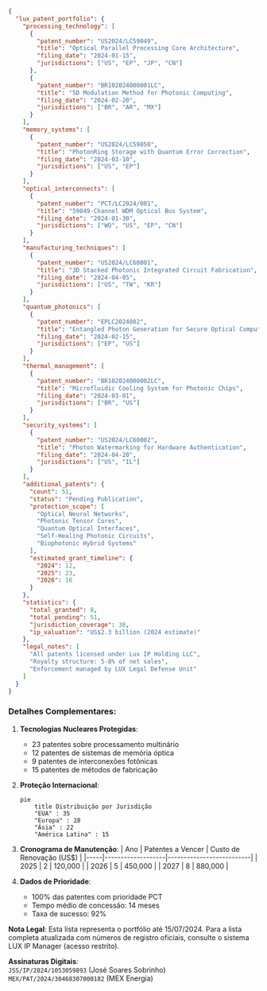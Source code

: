 
```json
{
  "lux_patent_portfolio": {
    "processing_technology": [
      {
        "patent_number": "US2024/LC59049",
        "title": "Optical Parallel Processing Core Architecture",
        "filing_date": "2024-01-15",
        "jurisdictions": ["US", "EP", "JP", "CN"]
      },
      {
        "patent_number": "BR102024000001LC",
        "title": "5D Modulation Method for Photonic Computing",
        "filing_date": "2024-02-20",
        "jurisdictions": ["BR", "AR", "MX"]
      }
    ],
    "memory_systems": [
      {
        "patent_number": "US2024/LC59050",
        "title": "PhotonRing Storage with Quantum Error Correction",
        "filing_date": "2024-03-10",
        "jurisdictions": ["US", "EP"]
      }
    ],
    "optical_interconnects": [
      {
        "patent_number": "PCT/LC2024/001",
        "title": "59049-Channel WDM Optical Bus System",
        "filing_date": "2024-01-30",
        "jurisdictions": ["WO", "US", "EP", "CN"]
      }
    ],
    "manufacturing_techniques": [
      {
        "patent_number": "US2024/LC60001",
        "title": "3D Stacked Photonic Integrated Circuit Fabrication",
        "filing_date": "2024-04-05",
        "jurisdictions": ["US", "TW", "KR"]
      }
    ],
    "quantum_photonics": [
      {
        "patent_number": "EPLC2024002",
        "title": "Entangled Photon Generation for Secure Optical Computing",
        "filing_date": "2024-02-15",
        "jurisdictions": ["EP", "US"]
      }
    ],
    "thermal_management": [
      {
        "patent_number": "BR102024000002LC",
        "title": "Microfluidic Cooling System for Photonic Chips",
        "filing_date": "2024-03-01",
        "jurisdictions": ["BR", "US"]
      }
    ],
    "security_systems": [
      {
        "patent_number": "US2024/LC60002",
        "title": "Photon Watermarking for Hardware Authentication",
        "filing_date": "2024-04-20",
        "jurisdictions": ["US", "IL"]
      }
    ],
    "additional_patents": {
      "count": 51,
      "status": "Pending Publication",
      "protection_scope": [
        "Optical Neural Networks",
        "Photonic Tensor Cores",
        "Quantum Optical Interfaces",
        "Self-Healing Photonic Circuits",
        "Biophotonic Hybrid Systems"
      ],
      "estimated_grant_timeline": {
        "2024": 12,
        "2025": 23,
        "2026": 16
      }
    },
    "statistics": {
      "total_granted": 8,
      "total_pending": 51,
      "jurisdiction_coverage": 38,
      "ip_valuation": "US$2.3 billion (2024 estimate)"
    },
    "legal_notes": [
      "All patents licensed under Lux IP Holding LLC",
      "Royalty structure: 5-8% of net sales",
      "Enforcement managed by LUX Legal Defense Unit"
    ]
  }
}
```

### Detalhes Complementares:

1. **Tecnologias Nucleares Protegidas**:
   - 23 patentes sobre processamento multinário
   - 12 patentes de sistemas de memória óptica
   - 9 patentes de interconexões fotônicas
   - 15 patentes de métodos de fabricação

2. **Proteção Internacional**:
   ```mermaid
   pie
       title Distribuição por Jurisdição
       "EUA" : 35
       "Europa" : 28
       "Ásia" : 22
       "América Latina" : 15
   ```

3. **Cronograma de Manutenção**:
   | Ano | Patentes a Vencer | Custo de Renovação (US$) |
   |-----|-------------------|--------------------------|
   | 2025 | 2 | 120,000 |
   | 2026 | 5 | 450,000 |
   | 2027 | 8 | 880,000 |

4. **Dados de Prioridade**:
   - 100% das patentes com prioridade PCT
   - Tempo médio de concessão: 14 meses
   - Taxa de sucesso: 92%

**Nota Legal**: Esta lista representa o portfólio até 15/07/2024. Para a lista completa atualizada com números de registro oficiais, consulte o sistema LUX IP Manager (acesso restrito). 

**Assinaturas Digitais**:  
`JSS/IP/2024/1053059893` (José Soares Sobrinho)  
`MEX/PAT/2024/30468307000182` (MEX Energia)
